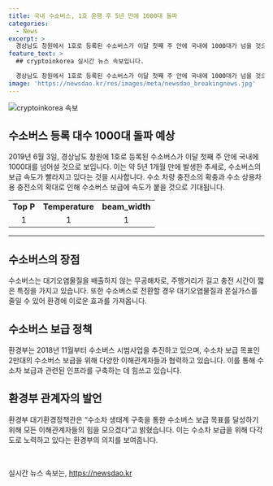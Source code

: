 ```yaml
---
title: 국내 수소버스, 1호 운행 후 5년 만에 1000대 돌파
categories:
  - News
excerpt: >
  경상남도 창원에서 1호로 등록된 수소버스가 이달 첫째 주 안에 국내에 1000대가 넘을 것으로 예상된다. 올해 7월 1일 기준으로 992대가 등록돼, 1000대가 등록될 것으로 전망되며, 수소충전소가 확충되면서 수소버스 보급 속도가 빨라질 것으로 기대된다. 수소버스는 대기오염물질을 배출하지 않으며, 연간 약 30배의 온실가스와 43배의 미세먼지를 배출하는 내연기관 버스를 대체함으로써 환경 보호에 기여할 전망이다. 지자체와 각종 이해관계자들과의 협력을 통해 수소버스 보급을 위한 다양한 정책간담회를 개최하며, 2030년까지 수소차 30만대 보급 목표를 지속적으로 추진할 계획이다. (150자)
feature_text: >
  ## cryptoinkorea 실시간 뉴스 속보입니다.

  경상남도 창원에서 1호로 등록된 수소버스가 이달 첫째 주 안에 국내에 1000대가 넘을 것으로 예상된다. 올해 7월 1일 기준으로 992대가 등록돼, 1000대가 등록될 것으로 전망되며, 수소충전소가 확충되면서 수소버스 보급 속도가 빨라질 것으로 기대된다. 수소버스는 대기오염물질을 배출하지 않으며, 연간 약 30배의 온실가스와 43배의 미세먼지를 배출하는 내연기관 버스를 대체함으로써 환경 보호에 기여할 전망이다. 지자체와 각종 이해관계자들과의 협력을 통해 수소버스 보급을 위한 다양한 정책간담회를 개최하며, 2030년까지 수소차 30만대 보급 목표를 지속적으로 추진할 계획이다. (150자)
image: 'https://newsdao.kr/res/images/meta/newsdao_breakingnews.jpg'
---
```


<p><img src="https://newsdao.kr/res/images/meta/newsdao_breakingnews.jpg" alt="cryptoinkorea 속보" /></p>

<h2 data-ke-size="size26">수소버스 등록 대수 1000대 돌파 예상</h2>

<p data-ke-size="size16">2019년 6월 3일, 경상남도 창원에 1호로 등록된 수소버스가 이달 첫째 주 안에 국내에 1000대를 넘어설 것으로 보입니다. 이는 약 5년 1개월 만에 발생한 추세로, 수소버스의 보급 속도가 빨라지고 있다는 것을 시사합니다. 수소 차량 충전소의 확충과 수소 상용차용 충전소의 확대로 인해 수소버스 보급에 속도가 붙을 것으로 기대됩니다.</p>

<table>
  <tr>
    <td style="text-align: center; height: 17px;"><b>Top P</b></td>
    <td style="text-align: center; height: 17px;"><b>Temperature</b></td>
    <td style="text-align: center; height: 17px;"><b>beam_width</b></td>
  </tr>
  <tr>
    <td style="text-align: center; height: 17px;">1</td>
    <td style="text-align: center; height: 17px;">1</td>
    <td style="text-align: center; height: 17px;">1</td>
  </tr>
</table>

<hr>

<h2 data-ke-size="size26">수소버스의 장점</h2>

<p data-ke-size="size16">수소버스는 대기오염물질을 배출하지 않는 무공해차로, 주행거리가 길고 충전 시간이 짧은 특징을 가지고 있습니다. 또한 수소버스로 전환할 경우 대기오염물질과 온실가스를 줄일 수 있어 환경에 이로운 효과를 가져옵니다.</p>

<h2 data-ke-size="size26">수소버스 보급 정책</h2>

<p data-ke-size="size16">환경부는 2018년 11월부터 수소버스 시범사업을 추진하고 있으며, 수소차 보급 목표인 2만대의 수소버스 보급을 위해 다양한 이해관계자들과 협력하고 있습니다. 이를 통해 수소차 보급과 관련된 인프라를 구축하는 데 힘쓰고 있습니다.</p>

<h2 data-ke-size="size26">환경부 관계자의 발언</h2>

<p data-ke-size="size16">환경부 대기환경정책관은 “수소차 생태계 구축을 통한 수소버스 보급 목표를 달성하기 위해 모든 이해관계자들의 힘을 모으겠다”고 밝혔습니다. 이는 수소차 보급을 위해 다각도로 노력하고 있다는 환경부의 의지를 보여줍니다.</p>

<p data-ke-size="size16">&nbsp;</p>
실시간 뉴스 속보는, <a href="https://newsdao.kr" rel="dofollow">https://newsdao.kr</a>



